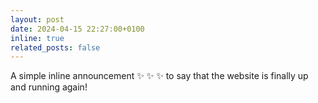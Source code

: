 ```yaml
---
layout: post
date: 2024-04-15 22:27:00+0100
inline: true
related_posts: false
---
```


A simple inline announcement :sparkles: :sparkles: :sparkles: to say that the website is finally up and running again!
